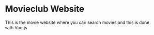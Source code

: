 # Movieclub Website
This is the movie website where you can search movies and this is done with Vue.js
